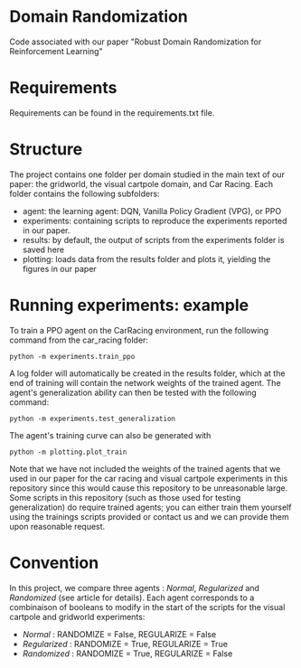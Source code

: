 # Domain Randomization
Code associated with our paper "Robust Domain Randomization for Reinforcement Learning"

# Requirements

Requirements can be found in the requirements.txt file.

# Structure
The project contains one folder per domain studied in the main text of our paper: the gridworld, the visual cartpole domain, and Car Racing. Each folder contains the following subfolders:

- agent: the learning agent: DQN, Vanilla Policy Gradient (VPG), or PPO
- experiments: containing scripts to reproduce the experiments reported in our paper.
- results: by default, the output of scripts from the experiments folder is saved here
- plotting: loads data from the results folder and plots it, yielding the figures in our paper

# Running experiments: example
To train a PPO agent on the CarRacing environment, run the following command from the car_racing folder:
```
python -m experiments.train_ppo
```
A log folder will automatically be created in the results folder, which at the end of training will contain the network weights of the trained agent. The agent's generalization ability can then be tested with the following command:
```
python -m experiments.test_generalization
```
The agent's training curve can also be generated with
```
python -m plotting.plot_train
```
Note that we have not included the weights of the trained agents that we used in our paper for the car racing and visual cartpole experiments in this repository since this would cause this repository to be unreasonable large. Some scripts in this repository (such as those used for testing generalization) do require trained agents; you can either train them yourself using the trainings scripts provided or contact us and we can provide them upon reasonable request.

# Convention
In this project, we compare three agents : *Normal*, *Regularized* and *Randomized* (see article for details). Each agent corresponds to a combinaison of booleans to modify in the start of the scripts for the visual cartpole and gridworld experiments:
- *Normal* : RANDOMIZE = False, REGULARIZE = False
- *Regularized* : RANDOMIZE = True, REGULARIZE = True
- *Randomized* : RANDOMIZE = True, REGULARIZE = False

